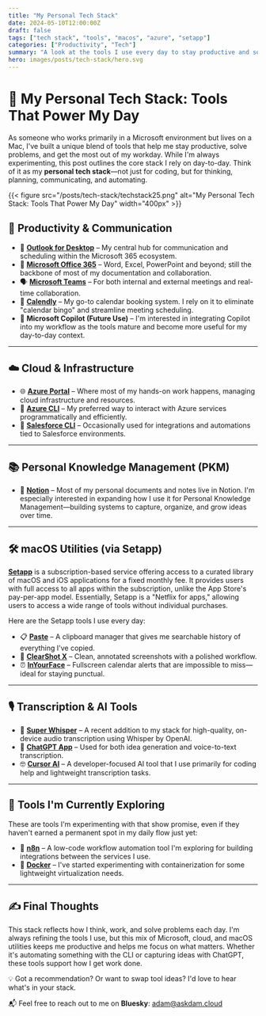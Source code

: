 ```yaml
---
title: "My Personal Tech Stack"
date: 2024-05-10T12:00:00Z
draft: false
tags: ["tech stack", "tools", "macos", "azure", "setapp"]
categories: ["Productivity", "Tech"]
summary: "A look at the tools I use every day to stay productive and solve problems across macOS and Microsoft ecosystems."
hero: images/posts/tech-stack/hero.svg
---
```


# 🧰 My Personal Tech Stack: Tools That Power My Day

As someone who works primarily in a Microsoft environment but lives on a Mac, I've built a unique blend of tools that help me stay productive, solve problems, and get the most out of my workday. While I'm always experimenting, this post outlines the core stack I rely on day-to-day. Think of it as my **personal tech stack**—not just for coding, but for thinking, planning, communicating, and automating.

{{< figure src="/posts/tech-stack/techstack25.png" alt="My Personal Tech Stack: Tools That Power My Day" width="400px" >}}

## 🧠 Productivity & Communication

- 📧 **[Outlook for Desktop](https://www.microsoft.com/en-us/microsoft-365/outlook/email-and-calendar-software-microsoft-outlook)** – My central hub for communication and scheduling within the Microsoft 365 ecosystem.
- 📂 **[Microsoft Office 365](https://www.microsoft.com/en-us/microsoft-365)** – Word, Excel, PowerPoint and beyond; still the backbone of most of my documentation and collaboration.
- 🗣️ **[Microsoft Teams](https://www.microsoft.com/en-us/microsoft-teams/group-chat-software)** – For both internal and external meetings and real-time collaboration.
- 📅 **[Calendly](https://calendly.com/)** – My go-to calendar booking system. I rely on it to eliminate "calendar bingo" and streamline meeting scheduling.
- 🤖 **Microsoft Copilot (Future Use)** – I'm interested in integrating Copilot into my workflow as the tools mature and become more useful for my day-to-day context.

---

## ☁️ Cloud & Infrastructure

- 🌐 **[Azure Portal](https://portal.azure.com/)** – Where most of my hands-on work happens, managing cloud infrastructure and resources.
- 🧪 **[Azure CLI](https://learn.microsoft.com/en-us/cli/azure/install-azure-cli)** – My preferred way to interact with Azure services programmatically and efficiently. 
- 🔧 **[Salesforce CLI](https://developer.salesforce.com/tools/sfdxcli)** – Occasionally used for integrations and automations tied to Salesforce environments.

---

## 📚 Personal Knowledge Management (PKM)

- 🧾 **[Notion](https://www.notion.so/)** – Most of my personal documents and notes live in Notion. I'm especially interested in expanding how I use it for Personal Knowledge Management—building systems to capture, organize, and grow ideas over time.

---

## 🛠️ macOS Utilities (via Setapp)

**[Setapp](https://go.setapp.com/invite/cbdfsilt)** is a subscription-based service offering access to a curated library of macOS and iOS applications for a fixed monthly fee. It provides users with full access to all apps within the subscription, unlike the App Store's pay-per-app model. Essentially, Setapp is a "Netflix for apps," allowing users to access a wide range of tools without individual purchases.

Here are the Setapp tools I use every day:

- 📋 **[Paste](https://pasteapp.io/)** – A clipboard manager that gives me searchable history of everything I've copied.
- 📸 **[ClearShot X](https://setapp.com/apps/clearshot-x)** – Clean, annotated screenshots with a polished workflow.
- ⏰ **[InYourFace](https://setapp.com/apps/inyourface)** – Fullscreen calendar alerts that are impossible to miss—ideal for staying punctual.

---

## 🎙️ Transcription & AI Tools

- 🧠 **[Super Whisper](https://superwhisper.com/)** – A recent addition to my stack for high-quality, on-device audio transcription using Whisper by OpenAI.
- 💬 **[ChatGPT App](https://openai.com/chatgpt)** – Used for both idea generation and voice-to-text transcription.
- 🤓 **[Cursor AI](https://www.cursor.so/)** – A developer-focused AI tool that I use primarily for coding help and lightweight transcription tasks.

---

## 🧪 Tools I'm Currently Exploring

These are tools I'm experimenting with that show promise, even if they haven't earned a permanent spot in my daily flow just yet:

- 🔁 **[n8n](https://n8n.io/)** – A low-code workflow automation tool I'm exploring for building integrations between the services I use.
- 🐳 **[Docker](https://www.docker.com/)** – I've started experimenting with containerization for some lightweight virtualization needs.

---

## ✍️ Final Thoughts

This stack reflects how I think, work, and solve problems each day. I'm always refining the tools I use, but this mix of Microsoft, cloud, and macOS utilities keeps me productive and helps me focus on what matters. Whether it's automating something with the CLI or capturing ideas with ChatGPT, these tools support how I get work done.

💡 Got a recommendation? Or want to swap tool ideas? I'd love to hear what's in your stack.

📬 Feel free to reach out to me on **Bluesky**: [adam@askdam.cloud](https://bsky.app/profile/askadam.cloud) 

